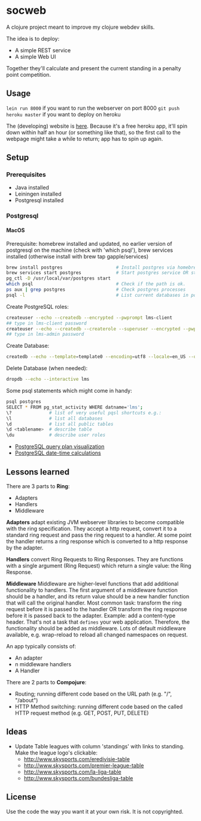 # socweb

A clojure project meant to improve my clojure webdev skills.

The idea is to deploy:

- A simple REST service
- A simple Web UI

Together they'll calculate and present the current standing in a penalty point
competition.

## Usage

`lein run 8000` if you want to run the webserver on port 8000
`git push heroku master` if you want to deploy on heroku

The (developing) website is
[here](https://legendary-mastermind-science.herokuapp.com). Because it's a free
heroku app, it'll spin down within half an hour (or something like that), so the
first call to the webpage might take a while to return; app has to spin up again.

## Setup

### Prerequisites

- Java installed
- Leiningen installed
- Postgresql installed

### Postgresql

#### MacOS

Prerequisite: homebrew installed and updated, no earlier version of postgresql on the machine
(check with 'which psql'), brew services installed (otherwise install with brew tap gapple/services)

```bash
brew install postgres                    # Install postgres via homebrew
brew services start postgres             # Start postgres service OR start manually:
pg_ctl -D /usr/local/var/postgres start
which psql                               # Check if the path is ok.
ps aux | grep postgres                   # Check postgres processes
psql -l                                  # List current databases in postgres
```

Create PostgreSQL roles:

```bash
createuser --echo --createdb --encrypted --pwprompt lms-client
## type in lms-client password
createuser --echo --createdb --createrole --superuser --encrypted --pwprompt lms-admin
## type in lms-admin password
```

Create Database:

```bash
createdb --echo --template=template0 --encoding=utf8 --locale=en_US --owner=lms-client lms
```

Delete Database (when needed):

```bash
dropdb --echo --interactive lms
```

Some psql statements which might come in handy:

```bash
psql postgres
SELECT * FROM pg_stat_activity WHERE datname='lms';
\?              # list of very useful pqsl shortcuts e.g.:
\l              # list all databases
\d              # list all public tables
\d <tablename>  # describe table
\du             # describe user roles
```

- [PostgreSQL query plan visualization](http://tatiyants.com/postgres-query-plan-visualization/)
- [PostgreSQL date-time calculations](http://www.tutorialspoint.com/postgresql/postgresql_date_time.htm)


## Lessons learned

There are 3 parts to **Ring**:

- Adapters
- Handlers
- Middleware

**Adapters** adapt existing JVM webserver libraries to become compatible with the
ring specification. They accept a http request, convert it to a standard ring
request and pass the ring request to a handler. At some point the handler
returns a ring response which is converted to a http response by the adapter.

**Handlers** convert Ring Requests to Ring Responses. They are functions with a
single argument (Ring Request) which return a single value: the Ring Response.

**Middleware** Middleware are higher-level functions that add additional
functionality to handlers. The first argument of a middleware function should be
a handler, and its return value should be a new handler function that will call
the original handler. Most common task: transform the ring request before it is
passed to the handler OR transform the ring response before it is passed back to
the adapter. Example: add a content-type header. That's not a task that
`defines` your web application. Therefore, the functionality should be added as
middleware. Lots of default middleware available, e.g. wrap-reload to reload all
changed namespaces on request.

An app typically consists of:

- An adapter
- n middleware handlers
- A Handler

There are 2 parts to **Compojure**:

- Routing; running different code based on the URL path (e.g. "/", "/about")
- HTTP Method switching: running different code based on the called HTTP request
  method (e.g. GET, POST, PUT, DELETE)


## Ideas

- Update Table leagues with column 'standings' with links to standing. Make the
  league logo's clickable:
  - http://www.skysports.com/eredivisie-table
  - http://www.skysports.com/premier-league-table
  - http://www.skysports.com/la-liga-table
  - http://www.skysports.com/bundesliga-table


## License

Use the code the way you want it at your own risk. It is not copyrighted.
